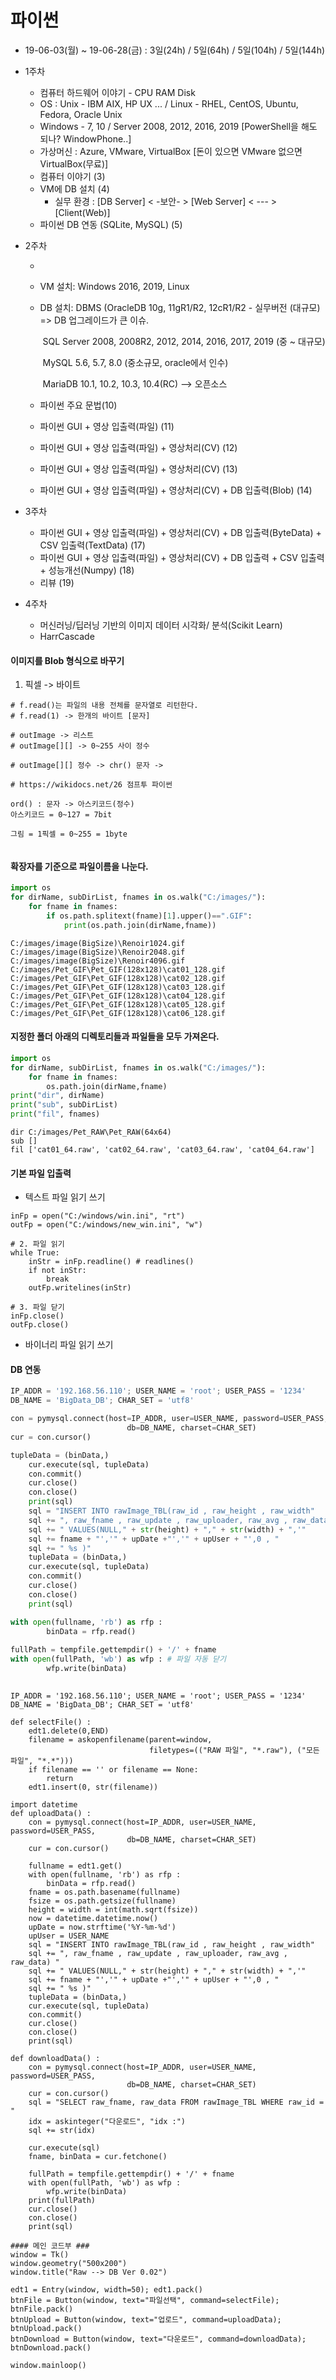 # 파이썬

- 19-06-03(월) ~ 19-06-28(금) : 3일(24h) / 5일(64h) / 5일(104h) / 5일(144h) 



- 1주차

  - 컴퓨터 하드웨어 이야기 - CPU RAM Disk
  - OS : Unix - IBM AIX, HP UX ... / Linux - RHEL, CentOS, Ubuntu, Fedora, Oracle Unix
  - Windows - 7, 10 / Server 2008, 2012, 2016, 2019 [PowerShell을 해도 되나? WindowPhone..]
  - 가상머신 : Azure, VMware, VirtualBox [돈이 있으면 VMware 없으면 VirtualBox(무료)]
  - 컴퓨터 이야기 (3)
  - VM에 DB 설치 (4)
    - 실무 환경 : [DB Server] < -보안- > [Web Server] < --- > [Client(Web)]
  - 파이썬 DB 연동 (SQLite, MySQL) (5)

- 2주차

  - 

  - VM 설치: Windows 2016, 2019, Linux

  - DB 설치: DBMS (OracleDB 10g, 11gR1/R2, 12cR1/R2 - 실무버전 (대규모)  => DB 업그레이드가 큰 이슈.  

    ​                             SQL Server 2008, 2008R2, 2012, 2014, 2016, 2017, 2019 (중 ~ 대규모)

    ​                             MySQL 5.6, 5.7, 8.0 (중소규모, oracle에서 인수)

    ​                             MariaDB 10.1, 10.2, 10.3, 10.4(RC) --> 오픈소스

  - 파이썬 주요 문법(10)

  - 파이썬 GUI + 영상 입출력(파일) (11)

  - 파이썬 GUI + 영상 입출력(파일) + 영상처리(CV) (12)

  - 파이썬 GUI + 영상 입출력(파일) + 영상처리(CV) (13)

  - 파이썬 GUI + 영상 입출력(파일) + 영상처리(CV) + DB 입출력(Blob) (14)

- 3주차
  - 파이썬 GUI + 영상 입출력(파일) + 영상처리(CV) + DB 입출력(ByteData) + CSV 입출력(TextData) (17)
  - 파이썬 GUI + 영상 입출력(파일) + 영상처리(CV) + DB 입출력 + CSV 입출력 + 성능개선(Numpy) (18)
  - 리뷰 (19)
- 4주차
  - 머신러닝/딥러닝 기반의 이미지 데이터 시각화/ 분석(Scikit Learn)
  - HarrCascade







#### 이미지를 Blob 형식으로 바꾸기

1. 픽셀 -> 바이트

```
# f.read()는 파일의 내용 전체를 문자열로 리턴한다.
# f.read(1) -> 한개의 바이트 [문자] 

# outImage -> 리스트
# outImage[][] -> 0~255 사이 정수

# outImage[][] 정수 -> chr() 문자 ->

# https://wikidocs.net/26 점프투 파이썬

ord() : 문자 -> 아스키코드(정수)
아스키코드 = 0~127 = 7bit

그림 = 1픽셀 = 0~255 = 1byte


```



#### 확장자를 기준으로 파일이름을 나눈다. 

```python
import os
for dirName, subDirList, fnames in os.walk("C:/images/"):
    for fname in fnames:
        if os.path.splitext(fname)[1].upper()==".GIF": 
            print(os.path.join(dirName,fname))
```

```
C:/images/image(BigSize)\Renoir1024.gif
C:/images/image(BigSize)\Renoir2048.gif
C:/images/image(BigSize)\Renoir4096.gif
C:/images/Pet_GIF\Pet_GIF(128x128)\cat01_128.gif
C:/images/Pet_GIF\Pet_GIF(128x128)\cat02_128.gif
C:/images/Pet_GIF\Pet_GIF(128x128)\cat03_128.gif
C:/images/Pet_GIF\Pet_GIF(128x128)\cat04_128.gif
C:/images/Pet_GIF\Pet_GIF(128x128)\cat05_128.gif
C:/images/Pet_GIF\Pet_GIF(128x128)\cat06_128.gif
```



#### 지정한 폴더 아래의 디렉토리들과 파일들을 모두 가져온다.

```python
import os
for dirName, subDirList, fnames in os.walk("C:/images/"):
    for fname in fnames:
        os.path.join(dirName,fname)
print("dir", dirName)
print("sub", subDirList)
print("fil", fnames)
```

```
dir C:/images/Pet_RAW\Pet_RAW(64x64)
sub []
fil ['cat01_64.raw', 'cat02_64.raw', 'cat03_64.raw', 'cat04_64.raw']
```



#### 기본 파일 입출력

- 텍스트 파일 읽기 쓰기

```
inFp = open("C:/windows/win.ini", "rt") 
outFp = open("C:/windows/new_win.ini", "w")

# 2. 파일 읽기
while True:
    inStr = inFp.readline() # readlines()
    if not inStr:
        break
    outFp.writelines(inStr) 

# 3. 파일 닫기
inFp.close()
outFp.close()
```

- 바이너리 파일 읽기 쓰기



#### DB 연동

```python
IP_ADDR = '192.168.56.110'; USER_NAME = 'root'; USER_PASS = '1234'
DB_NAME = 'BigData_DB'; CHAR_SET = 'utf8'

con = pymysql.connect(host=IP_ADDR, user=USER_NAME, password=USER_PASS,
                          db=DB_NAME, charset=CHAR_SET)
cur = con.cursor()

tupleData = (binData,)
    cur.execute(sql, tupleData)
    con.commit()
    cur.close()
    con.close()
    print(sql)   
    sql = "INSERT INTO rawImage_TBL(raw_id , raw_height , raw_width"
    sql += ", raw_fname , raw_update , raw_uploader, raw_avg , raw_data) "
    sql += " VALUES(NULL," + str(height) + "," + str(width) + ",'"
    sql += fname + "','" + upDate +"','" + upUser + "',0 , "
    sql += " %s )"
    tupleData = (binData,)
    cur.execute(sql, tupleData)
    con.commit()
    cur.close()
    con.close()
    print(sql)

with open(fullname, 'rb') as rfp :
        binData = rfp.read()
        
fullPath = tempfile.gettempdir() + '/' + fname
with open(fullPath, 'wb') as wfp : # 파일 자동 닫기
        wfp.write(binData)
    
```



```
IP_ADDR = '192.168.56.110'; USER_NAME = 'root'; USER_PASS = '1234'
DB_NAME = 'BigData_DB'; CHAR_SET = 'utf8'

def selectFile() :
    edt1.delete(0,END)
    filename = askopenfilename(parent=window,
                               filetypes=(("RAW 파일", "*.raw"), ("모든 파일", "*.*")))
    if filename == '' or filename == None:
        return
    edt1.insert(0, str(filename))

import datetime
def uploadData() :
    con = pymysql.connect(host=IP_ADDR, user=USER_NAME, password=USER_PASS,
                          db=DB_NAME, charset=CHAR_SET)
    cur = con.cursor()

    fullname = edt1.get()
    with open(fullname, 'rb') as rfp :
        binData = rfp.read()
    fname = os.path.basename(fullname)
    fsize = os.path.getsize(fullname)
    height = width = int(math.sqrt(fsize))
    now = datetime.datetime.now()
    upDate = now.strftime('%Y-%m-%d')
    upUser = USER_NAME
    sql = "INSERT INTO rawImage_TBL(raw_id , raw_height , raw_width"
    sql += ", raw_fname , raw_update , raw_uploader, raw_avg , raw_data) "
    sql += " VALUES(NULL," + str(height) + "," + str(width) + ",'"
    sql += fname + "','" + upDate +"','" + upUser + "',0 , "
    sql += " %s )"
    tupleData = (binData,)
    cur.execute(sql, tupleData)
    con.commit()
    cur.close()
    con.close()
    print(sql)

def downloadData() :
    con = pymysql.connect(host=IP_ADDR, user=USER_NAME, password=USER_PASS,
                          db=DB_NAME, charset=CHAR_SET)
    cur = con.cursor()
    sql = "SELECT raw_fname, raw_data FROM rawImage_TBL WHERE raw_id = "
    idx = askinteger("다운로드", "idx :")
    sql += str(idx)
    
    cur.execute(sql)
    fname, binData = cur.fetchone()

    fullPath = tempfile.gettempdir() + '/' + fname
    with open(fullPath, 'wb') as wfp :
        wfp.write(binData)
    print(fullPath)
    cur.close()
    con.close()
    print(sql)
   
#### 메인 코드부 ###
window = Tk()
window.geometry("500x200")
window.title("Raw --> DB Ver 0.02")

edt1 = Entry(window, width=50); edt1.pack()
btnFile = Button(window, text="파일선택", command=selectFile); btnFile.pack()
btnUpload = Button(window, text="업로드", command=uploadData); btnUpload.pack()
btnDownload = Button(window, text="다운로드", command=downloadData); btnDownload.pack()

window.mainloop()

```





